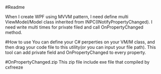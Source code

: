 #Readme

When I create WPF using MVVM pattern, I need define multi ViewModel/Model class inherited from INPC(INotifyPropertyChanged).
I need write multi times for  private filed and call OnPropertyChanged method. 

#How to use
You can define your C# perperties on your VM/M class, and then drag your code file to this utility(or you can input your file path).
This tool can add private field and OnPropertyChanged to every property.

#OnPropertyChanged.zip
This zip file include exe file that compiled by cxfreeze
